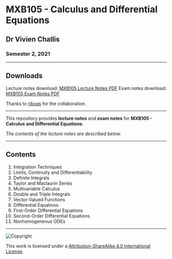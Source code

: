 # MXB105 - Calculus and Differential Equations

## Dr Vivien Challis

### Semester 2, 2021

---

## Downloads

Lecture notes download: [MXB105 Lecture Notes PDF](https://www.github.com/Tarang74/MXB105/raw/main/MXB105%20Lecture%20Notes.pdf)
Exam notes download: [MXB105 Exam Notes PDF](https://www.github.com/Tarang74/MXB105/raw/main/MXB105%20Exam%20Notes.pdf)

Thanks to [rjboas](https://github.com/rjboas) for the collaboration.

---

This repository provides **lecture notes** and **exam notes** for **MXB105 - Calculus and Differential Equations**.

*The contents of the lecture notes are described below.*

---

## Contents

1. Integration Techniques
2. Limits, Continuity and Differentiability
3. Definite Integrals
4. Taylor and Maclaurin Series
5. Multivariable Calculus
6. Double and Triple Integrals
7. Vector-Valued Functions
8. Differential Equations
9. First-Order Differential Equations
10. Second-Order Differential Equations
11. Nonhomogeneous ODEs

---

![Copyright](https://licensebuttons.net/l/by-nc-sa/4.0/88x31.png)

This work is licensed under a [Attribution-ShareAlike 4.0 International License](http://creativecommons.org/licenses/by-nc-sa/4.0/).
